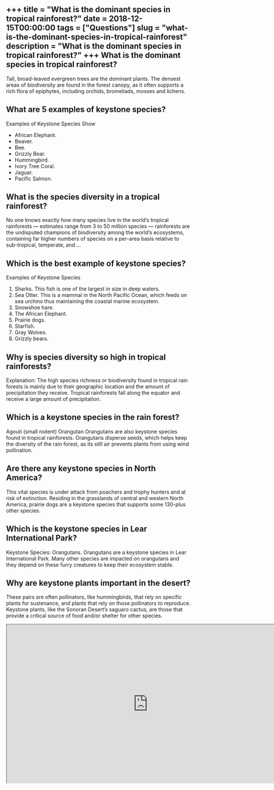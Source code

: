 +++
title = "What is the dominant species in tropical rainforest?"
date = 2018-12-15T00:00:00
tags = ["Questions"]
slug = "what-is-the-dominant-species-in-tropical-rainforest"
description = "What is the dominant species in tropical rainforest?"
+++
What is the dominant species in tropical rainforest?
----------------------------------------------------

Tall, broad-leaved evergreen trees are the dominant plants. The densest areas of biodiversity are found in the forest canopy, as it often supports a rich flora of epiphytes, including orchids, bromeliads, mosses and lichens.

What are 5 examples of keystone species?
----------------------------------------

Examples of Keystone Species Show

- African Elephant.
- Beaver.
- Bee.
- Grizzly Bear.
- Hummingbird.
- Ivory Tree Coral.
- Jaguar.
- Pacific Salmon.

What is the species diversity in a tropical rainforest?
-------------------------------------------------------

No one knows exactly how many species live in the world’s tropical rainforests — estimates range from 3 to 50 million species — rainforests are the undisputed champions of biodiversity among the world’s ecosystems, containing far higher numbers of species on a per-area basis relative to sub-tropical, temperate, and …

Which is the best example of keystone species?
----------------------------------------------

Examples of Keystone Species

1. Sharks. This fish is one of the largest in size in deep waters.
2. Sea Otter. This is a mammal in the North Pacific Ocean, which feeds on sea urchins thus maintaining the coastal marine ecosystem.
3. Snowshoe hare.
4. The African Elephant.
5. Prairie dogs.
6. Starfish.
7. Gray Wolves.
8. Grizzly bears.

Why is species diversity so high in tropical rainforests?
---------------------------------------------------------

Explanation: The high species richness or biodiversity found in tropical rain forests is mainly due to their geographic location and the amount of precipitation they receive. Tropical rainforests fall along the equator and receive a large amount of precipitation.

Which is a keystone species in the rain forest?
-----------------------------------------------

Agouti (small rodent) Orangutan Orangutans are also keystone species found in tropical rainforests. Orangutans disperse seeds, which helps keep the diversity of the rain forest, as its still air prevents plants from using wind pollination.

Are there any keystone species in North America?
------------------------------------------------

This vital species is under attack from poachers and trophy hunters and at risk of extinction. Residing in the grasslands of central and western North America, prairie dogs are a keystone species that supports some 130-plus other species.

Which is the keystone species in Lear International Park?
---------------------------------------------------------

Keystone Species: Orangutans. Orangutans are a keystone species in Lear International Park. Many other species are impacted on orangutans and they depend on these furry creatures to keep their ecosystem stable.

Why are keystone plants important in the desert?
------------------------------------------------

These pairs are often pollinators, like hummingbirds, that rely on specific plants for sustenance, and plants that rely on those pollinators to reproduce. Keystone plants, like the Sonoran Desert’s saguaro cactus, are those that provide a critical source of food and/or shelter for other species.

<iframe allow="accelerometer; autoplay; clipboard-write; encrypted-media; gyroscope; picture-in-picture" allowfullscreen="" class="__youtube_prefs__  epyt-is-override  no-lazyload" data-no-lazy="1" data-origheight="433" data-origwidth="770" data-skipgform_ajax_framebjll="" height="433" id="_ytid_37838" loading="lazy" src="https://www.youtube.com/embed/3vijLre760w?enablejsapi=1&list=PLxLq68shWMj_cvkGXUc2Ymiv3_j4VgP5F&autoplay=0&cc_load_policy=0&cc_lang_pref=&iv_load_policy=1&loop=0&modestbranding=0&rel=1&fs=1&playsinline=0&autohide=2&theme=dark&color=red&controls=1&" title="YouTube player" width="770"></iframe>